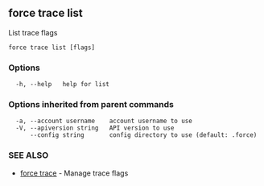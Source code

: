 ## force trace list

List trace flags

```
force trace list [flags]
```

### Options

```
  -h, --help   help for list
```

### Options inherited from parent commands

```
  -a, --account username    account username to use
  -V, --apiversion string   API version to use
      --config string       config directory to use (default: .force)
```

### SEE ALSO

* [force trace](force_trace.md)	 - Manage trace flags

